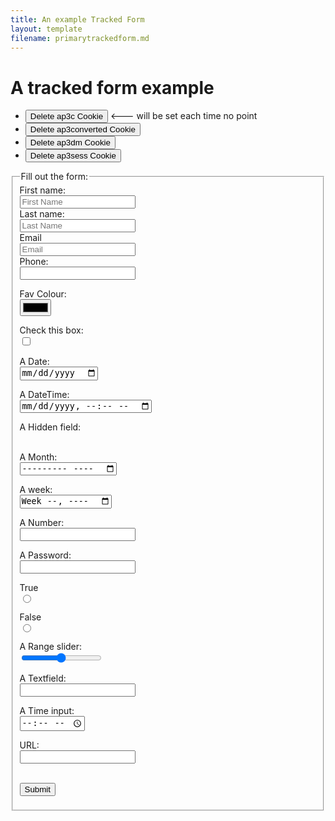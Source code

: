 ```yaml
---
title: An example Tracked Form
layout: template
filename: primarytrackedform.md
--- 
```

<!-- Ortto robert capture code -->
<script>
    window.ap3c = window.ap3c || {};
    var ap3c = window.ap3c;
    ap3c.cmd = ap3c.cmd || [];
    ap3c.cmd.push(function() {
        ap3c.init('YdOVzkqoVlq0G5Pscm9iZXJ0', 'https://subtracking.robs.qa.lulzderp.com/');
        ap3c.track({v: 0});
    });
    ap3c.activity = function(act) { ap3c.act = (ap3c.act || []); ap3c.act.push(act); };
    var s, t; s = document.createElement('script'); s.type = 'text/javascript'; s.src = "https://subtracking.robs.qa.lulzderp.com/app.js";
    t = document.getElementsByTagName('script')[0]; t.parentNode.insertBefore(s, t);
</script>




<script>
let delete_cookie = function(name) {
    document.cookie = name +'=; Path=/; Expires=Thu, 01 Jan 1970 00:00:01 GMT;';
	console.log("Deleted ", name, "cookie");
};
</script>


# A tracked form example

* <button onclick="delete_cookie('ap3c')">Delete ap3c Cookie</button> <--- will be set each time no point
* <button onclick="delete_cookie('ap3converted')">Delete ap3converted Cookie</button>
* <button onclick="delete_cookie('ap3dm')">Delete ap3dm Cookie</button>
* <button onclick="delete_cookie('ap3sess')">Delete ap3sess Cookie</button>




<fieldset>
    <legend>Fill out the form:</legend>
<form id="allfieldsform" action="">
  <label for="fname">First name:</label><br>
  <input type="text" id="fname" name="fname" placeholder="First Name"/><br>
  <label for="lname">Last name:</label><br>
  <input type="text" id="lname" name="lname" placeholder="Last Name"/><br>
  <label for="email">Email</label><br>
  <input type="email" id="email" name="email" placeholder="Email"/><br>
  <label for="phone">Phone:</label><br>
  <input type="tel" id="phone" name="phone"><br>

  <label for="color">Fav Colour:</label><br>
  <input type="color" id="color" name="color"/><br>

  <label for="checkbox">Check this box:</label><br>
  <input type="checkbox" id="checkbox" name="checkbox" value="checked!"/><br>

<label for="date">A Date:</label><br>
<input type="date" id="date" name="date"/><br>

<label for="datetime">A DateTime:</label><br>
<input type="datetime-local" id="datetime" name="datetime"/><br>

<label for="hidden">A Hidden field:</label><br>
<input type="hidden" id="hidden" name="hidden" value="hiddenvalue"/><br>


<label for="month">A Month:</label><br>
<input type="month" id="month" name="month"/><br>

<label for="week">A week:</label><br>
<input type="week" name="week" id="week"/><br>

<label for="number">A Number:</label><br>
<input type="number" id="number" name="number"/><br>

<label for="password">A Password:</label><br>
<input type="password" id="password" name="password"/><br>

<label for="radio1">True</label><br>
<input type="radio" id="radio1" name="radio" value="true"/><br>

<label for="radio2">False</label><br>
<input type="radio" id="radio2" name="radio" value="false"/><br>

<label for="range">A Range slider:</label><br>
<input type="range" id="range" name="range"/><br>

<label for="text">A Textfield:</label><br>
<input type="text" id="text" name="text"/><br>

<label for="time">A Time input:</label><br>
<input type="time" id="time" name="time"/><br>

<label for="url">URL:</label><br>
<input type="url" id="url" name="url"/><br><br>
 
  <input type="submit" value="Submit"/>
</form> 

</fieldset>


